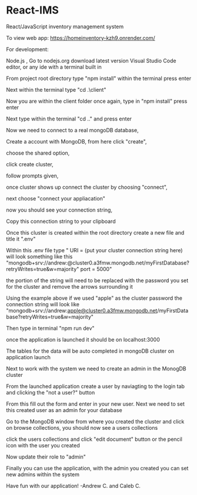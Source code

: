 # React-IMS
React/JavaScript inventory management system

To view web app: 
https://homeinventory-kzh9.onrender.com/

For development:

Node.js , Go to nodejs.org download latest version 
Visual Studio Code editor, or any ide with a terminal built in

From project root directory type "npm install" within the terminal press enter

Next within the terminal type "cd .\client\"

Now you are within the client folder once again, type in "npm install" press enter

Next type within the terminal "cd .." and press enter

Now we need to connect to a real mongoDB database, 

 Create a account with MongoDB, from here click "create", 

 choose the shared option,

 click create cluster,

 follow prompts given,

 once cluster shows up connect the cluster by choosing "connect",

next choose "connect your appliacation"

now you should see your connection string,

Copy this connection string to your clipboard

Once this cluster is created within the root directory create a new file and title it ".env"

 Within this .env file type 
        " URI = (put your cluster connection string here) will look something like this "mongodb+srv://andrew:<password>@cluster0.a3fmw.mongodb.net/myFirstDatabase?retryWrites=true&w=majority"
        port = 5000"

the <password> portion of the string will need to be replaced with the password you set for the cluster and remove the arrows surrounding it

Using the example above if we used "apple" as the cluster password the connection string will look like "mongodb+srv://andrew:apple@cluster0.a3fmw.mongodb.net/myFirstDatabase?retryWrites=true&w=majority"

Then type in terminal "npm run dev" 

once the application is launched it should be on localhost:3000

The tables for the data will be auto completed in mongoDB cluster on application launch 

Next to work with the system we need to create an admin in the MonogDB cluster

From the launched application create a user by naviagting to the login tab and clicking the "not a user?" button

From this fill out the form and enter in your new user. Next we need to set this created user as an admin for your database

Go to the MongoDB window from where you created the cluster and click on browse collections, you should now see a users collections 

click the users collections and click "edit document" button or the pencil icon with the user you created

Now update their role to "admin"

Finally you can use the application, with the admin you created you can set new admins within the system

Have fun with our application! 
                    -Andrew C. and Caleb C.
